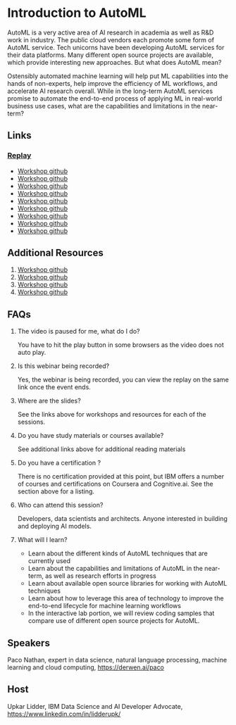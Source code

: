 # Introduction to AutoML
AutoML is a very active area of AI research in academia as well as R&D work in industry. The public cloud vendors each promote some form of AutoML service. Tech unicorns have been developing AutoML services for their data platforms. Many different open source projects are available, which provide interesting new approaches. But what does AutoML mean?

Ostensibly automated machine learning will help put ML capabilities into the hands of non-experts, help improve the efficiency of ML workflows, and accelerate AI research overall. While in the long-term AutoML services promise to automate the end-to-end process of applying ML in real-world business use cases, what are the capabilities and limitations in the near-term?


## Links
### [Replay](https://www.crowdcast.io/e/introduction-to-automl)
- [Workshop github](TBD)
- [Workshop github](TBD)
- [Workshop github](TBD)
- [Workshop github](TBD)
- [Workshop github](TBD)
- [Workshop github](TBD)
- [Workshop github](TBD)
- [Workshop github](TBD)
- [Workshop github](TBD)


## Additional Resources
1. [Workshop github](TBD)
1. [Workshop github](TBD)
1. [Workshop github](TBD)
1. [Workshop github](TBD)


## FAQs
1. The video is paused for me, what do I do?
    
    You have to hit the play button in some browsers as the video does not auto play.

2. Is this webinar being recorded?
    
    Yes, the webinar is being recorded, you can view the replay on the same link once the event ends.

3. Where are the slides?
    
    See the links above for workshops and resources for each of the sessions.

4. Do you have study materials or courses available?
    
    See additional links above for additional reading materials

5. Do you have a certification ?
    
    There is no certification provided at this point, but IBM offers a number of courses and certifications on Coursera and Cognitive.ai. See the section above for a listing.

6. Who can attend this session?
  
    Developers, data scientists and architects. Anyone interested in building and deploying AI models.

7. What will I learn?
  
   * Learn about the different kinds of AutoML techniques that are currently used
   * Learn about the capabilities and limitations of AutoML in the near-term, as well as research efforts in progress
   * Learn about available open source libraries for working with AutoML techniques
   * Learn about how to leverage this area of technology to improve the end-to-end lifecycle for machine learning workflows
   * In the interactive lab portion, we will review coding samples that compare use of different open source projects for AutoML.

## Speakers
Paco Nathan, expert in data science, natural language processing, machine learning and cloud computing, https://derwen.ai/paco

## Host
Upkar Lidder, IBM Data Science and AI Developer Advocate, https://www.linkedin.com/in/lidderupk/
